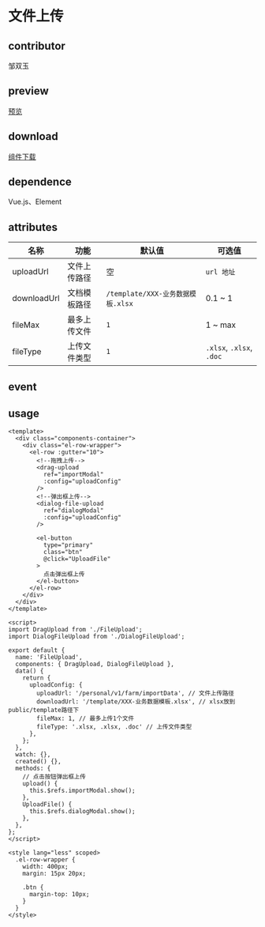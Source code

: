# 文件上传
## contributor
邹双玉
## preview
[预览](./index.html#/components/FileUpload/FileUploadDemo)

## download
[组件下载](./components/FileUpload.zip)

## dependence
Vue.js、Element

## attributes
名称 | 功能 | 默认值 | 可选值
--- | --- | --- | ---
uploadUrl | 文件上传路径 | 空 | `url 地址`
downloadUrl | 文档模板路径 | `/template/XXX-业务数据模板.xlsx` | 0.1 ~ 1
fileMax | 最多上传文件 | `1` | 1 ~ max
fileType | 上传文件类型 | `1` | `.xlsx`, `.xlsx`, `.doc`

## event

## usage

```vue
<template>
  <div class="components-container">
    <div class="el-row-wrapper">
      <el-row :gutter="10">
        <!--拖拽上传-->
        <drag-upload
          ref="importModal"
          :config="uploadConfig"
        />
        <!--弹出框上传-->
        <dialog-file-upload
          ref="dialogModal"
          :config="uploadConfig"
        />
        
        <el-button
          type="primary"
          class="btn"
          @click="UploadFile"
        >
          点击弹出框上传
        </el-button>
      </el-row>
    </div>
  </div>
</template>

<script>
import DragUpload from './FileUpload';
import DialogFileUpload from './DialogFileUpload';

export default {
  name: 'FileUpload',
  components: { DragUpload, DialogFileUpload },
  data() {
    return {
      uploadConfig: {
        uploadUrl: '/personal/v1/farm/importData', // 文件上传路径
        downloadUrl: '/template/XXX-业务数据模板.xlsx', // xlsx放到public/template路径下
        fileMax: 1, // 最多上传1个文件
        fileType: '.xlsx, .xlsx, .doc' // 上传文件类型
      },
    };
  },
  watch: {},
  created() {},
  methods: {
    // 点击按钮弹出框上传
    upload() {
      this.$refs.importModal.show();
    },
    UploadFile() {
      this.$refs.dialogModal.show();
    },
  },
};
</script>

<style lang="less" scoped>
  .el-row-wrapper {
    width: 400px;
    margin: 15px 20px;

    .btn {
      margin-top: 10px;
    }
  }
</style>
```

